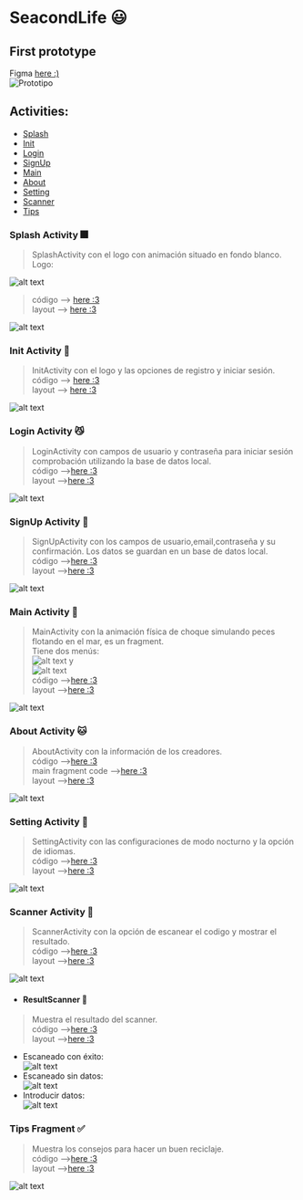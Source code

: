 # SeacondLife :smiley:

## First prototype

Figma [here :)](https://www.figma.com/file/gFI1fnjsRLRhrUmtEMtoKJ/SeacondLife?node-id=0%3A1&t=SyQxh8SxIIZ8BjUP-1) \
![Prototipo](IMG/prototipo.png)

## Activities:
* [Splash](#item1)
* [Init](#item2)
* [Login](#item3)
* [SignUp](#item4)
* [Main](#item5)
* [About](#item6)
* [Setting](#item7)
* [Scanner](#item8)
* [Tips](#item9)

<a name="item1"></a>
### Splash Activity :fireworks:

> SplashActivity con el logo con animación situado en fondo blanco. \
> Logo: <br>

![alt text](IMG/logo.png)

> código --> [here :3](https://github.com/6TenYi9/SeacondLife/blob/master/app/src/main/java/com/team/seacondlife/SplashActivity.kt) \
> layout --> [here :3](https://github.com/6TenYi9/SeacondLife/blob/master/app/src/main/res/layout/activity_splash.xml) <br>

![alt text](IMG/splash.png)

<a name="item2"></a>
### Init Activity :herb:

> InitActivity con el logo y las opciones de registro y iniciar sesión. \
> código --> [here :3](https://github.com/6TenYi9/SeacondLife/blob/master/app/src/main/java/com/team/seacondlife/StartActivity.kt) \
> layout --> [here :3](https://github.com/6TenYi9/SeacondLife/blob/master/app/src/main/res/layout/activity_start.xml) <br>

![alt text](IMG/init.png)

<a name="item3"></a>
### Login Activity :smirk_cat:

> LoginActivity con campos de usuario y contraseña para iniciar sesión comprobación utilizando la base de datos local. \
> código -->[here :3](https://github.com/6TenYi9/SeacondLife/blob/master/app/src/main/java/com/team/seacondlife/LoginActivity.kt) \
> layout -->[here :3](https://github.com/6TenYi9/SeacondLife/blob/master/app/src/main/res/layout/activity_login.xml) <br>

![alt text](IMG/login.png)

<a name="item4"></a>
### SignUp Activity :feet:

> SignUpActivity con los campos de usuario,email,contraseña y su confirmación. Los datos se guardan en un base de datos local. \
> código -->[here :3](https://github.com/6TenYi9/SeacondLife/blob/master/app/src/main/java/com/team/seacondlife/SignUpActivity.kt) \
> layout -->[here :3](https://github.com/6TenYi9/SeacondLife/blob/master/app/src/main/res/layout/activity_sign_up.xml) <br>

![alt text](IMG/signup.png)

<a name="item5"></a>
### Main Activity :whale2:

> MainActivity con la animación física de choque simulando peces flotando en el mar, es un fragment. \
> Tiene dos menús: <br> ![alt text](IMG/upmenu.png) y <br> ![alt text](IMG/bottmenu.png) \
> código -->[here :3](https://github.com/6TenYi9/SeacondLife/blob/master/app/src/main/java/com/team/seacondlife/MainActivity.java) \
> layout -->[here :3](https://github.com/6TenYi9/SeacondLife/blob/master/app/src/main/res/layout/fragment_main.xml) <br>

![alt text](IMG/main.png)

<a name="item6"></a>
### About Activity :cat:

> AboutActivity con la información de los creadores. \
> código -->[here :3](https://github.com/6TenYi9/SeacondLife/blob/master/app/src/main/java/com/team/seacondlife/AboutActivity.kt) \
> main fragment code -->[here :3](https://github.com/6TenYi9/SeacondLife/blob/master/app/src/main/java/com/team/seacondlife/fragments/MainFragment.kt) \
> layout -->[here :3](https://github.com/6TenYi9/SeacondLife/blob/master/app/src/main/res/layout/activity_about.xml) <br>

![alt text](IMG/about.png)

<a name="item7"></a>
### Setting Activity :wrench:

> SettingActivity con las configuraciones de modo nocturno y la opción de idiomas. \
> código -->[here :3](https://github.com/6TenYi9/SeacondLife/blob/master/app/src/main/java/com/team/seacondlife/SettingsActivity.kt) \
> layout -->[here :3](https://github.com/6TenYi9/SeacondLife/blob/master/app/src/main/res/layout/activity_settings.xml) <br>

![alt text](IMG/conf.png)

<a name="item8"></a>
### Scanner Activity :mag_right:

> ScannerActivity con la opción de escanear el codigo y mostrar el resultado. \
> código -->[here :3](https://github.com/6TenYi9/SeacondLife/blob/master/app/src/main/java/com/team/seacondlife/codescanner/CodeScanner.kt) \
> layout -->[here :3](https://github.com/6TenYi9/SeacondLife/blob/master/app/src/main/res/layout/activity_code_scanner.xml) <br>

![alt text](IMG/Scanner.png)

* #### ResultScanner :floppy_disk:

> Muestra el resultado del scanner. \
> código -->[here :3](https://github.com/6TenYi9/SeacondLife/blob/master/app/src/main/java/com/team/seacondlife/codescanner/ScannerResult.kt) \
> layout -->[here :3](https://github.com/6TenYi9/SeacondLife/blob/master/app/src/main/res/layout/activity_scanner_result.xml) <br>
* Escaneado con éxito: <br>
![alt text](IMG/ScannerResult.jpg)
* Escaneado sin datos: <br>
![alt text](IMG/NotExist.jpg)
* Introducir datos: <br>
![alt text](IMG/InsertData.jpg)


<a name="item9"></a>
### Tips Fragment :white_check_mark:

> Muestra los consejos para hacer un buen reciclaje. \
> código -->[here :3](https://github.com/6TenYi9/SeacondLife/blob/master/app/src/main/java/com/team/seacondlife/fragments/TipsFragment.kt) \
> layout -->[here :3](https://github.com/6TenYi9/SeacondLife/blob/master/app/src/main/res/layout/fragment_tips.xml) <br>

![alt text](IMG/tips.png)